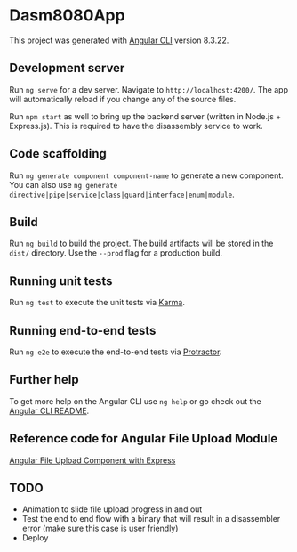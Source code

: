 # Dasm8080App

This project was generated with [Angular CLI](https://github.com/angular/angular-cli) version 8.3.22.

## Development server

Run `ng serve` for a dev server. Navigate to `http://localhost:4200/`. The app will automatically reload if you change any of the source files.

Run `npm start` as well to bring up the backend server (written in Node.js + Express.js). This is required to have the disassembly service to work.

## Code scaffolding

Run `ng generate component component-name` to generate a new component. You can also use `ng generate directive|pipe|service|class|guard|interface|enum|module`.

## Build

Run `ng build` to build the project. The build artifacts will be stored in the `dist/` directory. Use the `--prod` flag for a production build.

## Running unit tests

Run `ng test` to execute the unit tests via [Karma](https://karma-runner.github.io).

## Running end-to-end tests

Run `ng e2e` to execute the end-to-end tests via [Protractor](http://www.protractortest.org/).

## Further help

To get more help on the Angular CLI use `ng help` or go check out the [Angular CLI README](https://github.com/angular/angular-cli/blob/master/README.md).

## Reference code for Angular File Upload Module
[Angular File Upload Component with Express](https://malcoded.com/posts/angular-file-upload-component-with-express/#adding-the-dialogcomponent-as-entrycomponent)

## TODO

* Animation to slide file upload progress in and out
* Test the end to end flow with a binary that will result in a disassembler error (make sure this case is user friendly)
* Deploy
